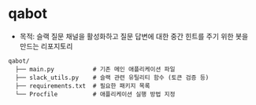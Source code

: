 # qabot

- 목적: 슬랙 질문 채널을 활성화하고 질문 답변에 대한 중간 힌트를 주기 위한 봇을 만드는 리포지토리
```
qabot/
  ├── main.py           # 기존 메인 애플리케이션 파일
  ├── slack_utils.py    # 슬랙 관련 유틸리티 함수 (토큰 검증 등)
  ├── requirements.txt  # 필요한 패키지 목록
  └── Procfile          # 애플리케이션 실행 방법 지정
  ```